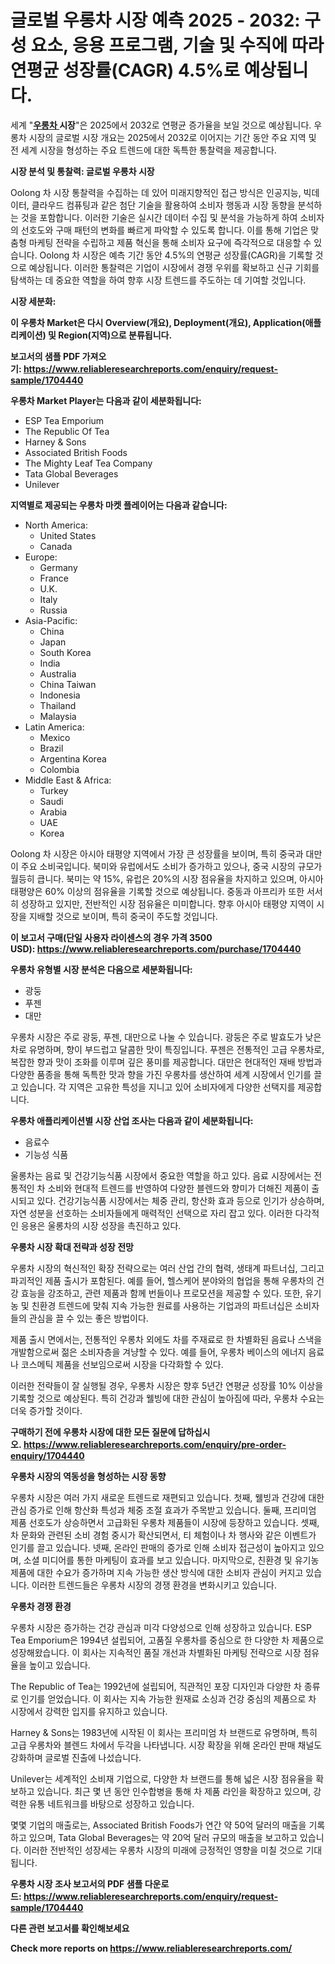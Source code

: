 <p><h1>글로벌 우롱차 시장 예측 2025 - 2032: 구성 요소, 응용 프로그램, 기술 및 수직에 따라 연평균 성장률(CAGR) 4.5%로 예상됩니다.</h1></p><p>세계 "<strong><a href="https://www.reliableresearchreports.com/oolong-tea-r1704440?utm_campaign=106&utm_medium=8&utm_source=Github&utm_content=ia&utm_term=25022025&utm_id=oolong-tea">우롱차&nbsp;</a></strong><strong>시장</strong>"은 2025에서 2032로 연평균 증가율을 보일 것으로 예상됩니다. 우롱차 시장의 글로벌 시장 개요는 2025에서 2032로 이어지는 기간 동안 주요 지역 및 전 세계 시장을 형성하는 주요 트렌드에 대한 독특한 통찰력을 제공합니다.</p>
<p><strong>시장 분석 및 통찰력: 글로벌 우롱차 시장</strong></p>
<p><p>Oolong 차 시장 통찰력을 수집하는 데 있어 미래지향적인 접근 방식은 인공지능, 빅데이터, 클라우드 컴퓨팅과 같은 첨단 기술을 활용하여 소비자 행동과 시장 동향을 분석하는 것을 포함합니다. 이러한 기술은 실시간 데이터 수집 및 분석을 가능하게 하여 소비자의 선호도와 구매 패턴의 변화를 빠르게 파악할 수 있도록 합니다. 이를 통해 기업은 맞춤형 마케팅 전략을 수립하고 제품 혁신을 통해 소비자 요구에 즉각적으로 대응할 수 있습니다. Oolong 차 시장은 예측 기간 동안 4.5%의 연평균 성장률(CAGR)을 기록할 것으로 예상됩니다. 이러한 통찰력은 기업이 시장에서 경쟁 우위를 확보하고 신규 기회를 탐색하는 데 중요한 역할을 하여 향후 시장 트렌드를 주도하는 데 기여할 것입니다.</p><a href="%7CAUTHORITHY_DOMAIN_URL%7C?utm_campaign=106&utm_medium=8&utm_source=Github&utm_content=ia&utm_term=25022025&utm_id=oolong-tea"></a></p>
<p><strong>시장 세분화:</strong></p>
<p><strong>이 우롱차 Market은 다시 Overview(개요), Deployment(개요), Application(애플리케이션) 및 Region(지역)으로 분류됩니다.</strong></p>
<p><strong>보고서의 샘플 PDF 가져오기:&nbsp;<a href="https://www.reliableresearchreports.com/enquiry/request-sample/1704440?utm_campaign=106&utm_medium=8&utm_source=Github&utm_content=ia&utm_term=25022025&utm_id=oolong-tea">https://www.reliableresearchreports.com/enquiry/request-sample/1704440</a></strong><strong></strong></p>
<p><strong>우롱차 Market Player는 다음과 같이 세분화됩니다:</strong></p>
<p><ul><li>ESP Tea Emporium</li><li>The Republic Of Tea</li><li>Harney & Sons</li><li>Associated British Foods</li><li>The Mighty Leaf Tea Company</li><li>Tata Global Beverages</li><li>Unilever</li></ul></p>
<p><strong>지역별로 제공되는 우롱차 마켓 플레이어는 다음과 같습니다:</strong></p>
<p><ul>
    <li>
        North America:
        <ul>
            <li>United States</li>
            <li>Canada</li>
        </ul>
    </li>
    <li>
        Europe:
        <ul>
            <li>Germany</li>
            <li>France</li>
            <li>U.K.</li>
            <li>Italy</li>
            <li>Russia</li>
        </ul>
    </li>
    <li>
        Asia-Pacific:
        <ul>
            <li>China</li>
            <li>Japan</li>
            <li>South Korea</li>
            <li>India</li>
            <li>Australia</li>
            <li>China Taiwan</li>
            <li>Indonesia</li>
            <li>Thailand</li>
            <li>Malaysia</li>
        </ul>
    </li>
    <li>
        Latin America:
        <ul>
            <li>Mexico</li>
            <li>Brazil</li>
            <li>Argentina Korea</li>
            <li>Colombia</li>
        </ul>
    </li>
    <li>
        Middle East & Africa:
        <ul>
            <li>Turkey</li>
            <li>Saudi</li>
            <li>Arabia</li>
            <li>UAE</li>
            <li>Korea</li>
        </ul>
    </li>
    </ul></p>
<p><p>Oolong 차 시장은 아시아 태평양 지역에서 가장 큰 성장률을 보이며, 특히 중국과 대만이 주요 소비국입니다. 북미와 유럽에서도 소비가 증가하고 있으나, 중국 시장의 규모가 월등히 큽니다. 북미는 약 15%, 유럽은 20%의 시장 점유율을 차지하고 있으며, 아시아 태평양은 60% 이상의 점유율을 기록할 것으로 예상됩니다. 중동과 아프리카 또한 서서히 성장하고 있지만, 전반적인 시장 점유율은 미미합니다. 향후 아시아 태평양 지역이 시장을 지배할 것으로 보이며, 특히 중국이 주도할 것입니다.</p></p>
<p><strong>이 보고서 구매(단일 사용자 라이센스의 경우 가격 3500 USD):&nbsp;<a href="https://www.reliableresearchreports.com/purchase/1704440?utm_campaign=106&utm_medium=8&utm_source=Github&utm_content=ia&utm_term=25022025&utm_id=oolong-tea">https://www.reliableresearchreports.com/purchase/1704440</a></strong></p>
<p><strong>우롱차 유형별 시장 분석은 다음으로 세분화됩니다:</strong></p>
<p><ul><li>광둥</li><li>푸젠</li><li>대만</li></ul></p>
<p><p>우롱차 시장은 주로 광둥, 푸젠, 대만으로 나눌 수 있습니다. 광둥은 주로 발효도가 낮은 차로 유명하며, 향이 부드럽고 달콤한 맛이 특징입니다. 푸젠은 전통적인 고급 우롱차로, 복잡한 향과 맛이 조화를 이루며 깊은 풍미를 제공합니다. 대만은 현대적인 재배 방법과 다양한 품종을 통해 독특한 맛과 향을 가진 우롱차를 생산하여 세계 시장에서 인기를 끌고 있습니다. 각 지역은 고유한 특성을 지니고 있어 소비자에게 다양한 선택지를 제공합니다.</p></p>
<p><strong>우롱차 애플리케이션별 시장 산업 조사는 다음과 같이 세분화됩니다:</strong></p>
<p><ul><li>음료수</li><li>기능성 식품</li></ul></p>
<p><p>울롱차는 음료 및 건강기능식품 시장에서 중요한 역할을 하고 있다. 음료 시장에서는 전통적인 차 소비와 현대적 트렌드를 반영하여 다양한 블렌드와 향미가 더해진 제품이 출시되고 있다. 건강기능식품 시장에서는 체중 관리, 항산화 효과 등으로 인기가 상승하며, 자연 성분을 선호하는 소비자들에게 매력적인 선택으로 자리 잡고 있다. 이러한 다각적인 응용은 울롱차의 시장 성장을 촉진하고 있다.</p></p>
<p><strong>우롱차 시장 확대 전략과 성장 전망</strong></p>
<p><p> 우롱차 시장의 혁신적인 확장 전략으로는 여러 산업 간의 협력, 생태계 파트너십, 그리고 파괴적인 제품 출시가 포함된다. 예를 들어, 헬스케어 분야와의 협업을 통해 우롱차의 건강 효능을 강조하고, 관련 제품과 함께 번들이나 프로모션을 제공할 수 있다. 또한, 유기농 및 친환경 트렌드에 맞춰 지속 가능한 원료를 사용하는 기업과의 파트너십은 소비자들의 관심을 끌 수 있는 좋은 방법이다.</p><p>제품 출시 면에서는, 전통적인 우롱차 외에도 차를 주재료로 한 차별화된 음료나 스낵을 개발함으로써 젊은 소비자층을 겨냥할 수 있다. 예를 들어, 우롱차 베이스의 에너지 음료나 코스메틱 제품을 선보임으로써 시장을 다각화할 수 있다. </p><p>이러한 전략들이 잘 실행될 경우, 우롱차 시장은 향후 5년간 연평균 성장률 10% 이상을 기록할 것으로 예상된다. 특히 건강과 웰빙에 대한 관심이 높아짐에 따라, 우롱차 수요는 더욱 증가할 것이다.</p></p>
<p><strong>구매하기 전에 우롱차 시장에 대한 모든 질문에 답하십시오.&nbsp;<a href="https://www.reliableresearchreports.com/enquiry/pre-order-enquiry/1704440?utm_campaign=106&utm_medium=8&utm_source=Github&utm_content=ia&utm_term=25022025&utm_id=oolong-tea">https://www.reliableresearchreports.com/enquiry/pre-order-enquiry/1704440</a></strong><strong></strong></p>
<p><strong>우롱차 시장의 역동성을 형성하는 시장 동향</strong></p>
<p><p>우롱차 시장은 여러 가지 새로운 트렌드로 재편되고 있습니다. 첫째, 웰빙과 건강에 대한 관심 증가로 인해 항산화 특성과 체중 조절 효과가 주목받고 있습니다. 둘째, 프리미엄 제품 선호도가 상승하면서 고급화된 우롱차 제품들이 시장에 등장하고 있습니다. 셋째, 차 문화와 관련된 소비 경험 중시가 확산되면서, 티 체험이나 차 행사와 같은 이벤트가 인기를 끌고 있습니다. 넷째, 온라인 판매의 증가로 인해 소비자 접근성이 높아지고 있으며, 소셜 미디어를 통한 마케팅이 효과를 보고 있습니다. 마지막으로, 친환경 및 유기농 제품에 대한 수요가 증가하며 지속 가능한 생산 방식에 대한 소비자 관심이 커지고 있습니다. 이러한 트렌드들은 우롱차 시장의 경쟁 환경을 변화시키고 있습니다.</p></p>
<p><strong>우롱차 경쟁 환경</strong></p>
<p><p>우롱차 시장은 증가하는 건강 관심과 미각 다양성으로 인해 성장하고 있습니다. ESP Tea Emporium은 1994년 설립되어, 고품질 우롱차를 중심으로 한 다양한 차 제품으로 성장해왔습니다. 이 회사는 지속적인 품질 개선과 차별화된 마케팅 전략으로 시장 점유율을 높이고 있습니다.</p><p>The Republic of Tea는 1992년에 설립되어, 직관적인 포장 디자인과 다양한 차 종류로 인기를 얻었습니다. 이 회사는 지속 가능한 원재료 소싱과 건강 중심의 제품으로 차 시장에서 강력한 입지를 유지하고 있습니다.</p><p>Harney & Sons는 1983년에 시작된 이 회사는 프리미엄 차 브랜드로 유명하며, 특히 고급 우롱차와 블렌드 차에서 두각을 나타냅니다. 시장 확장을 위해 온라인 판매 채널도 강화하며 글로벌 진출에 나섰습니다.</p><p>Unilever는 세계적인 소비재 기업으로, 다양한 차 브랜드를 통해 넓은 시장 점유율을 확보하고 있습니다. 최근 몇 년 동안 인수합병을 통해 차 제품 라인을 확장하고 있으며, 강력한 유통 네트워크를 바탕으로 성장하고 있습니다.</p><p>몇몇 기업의 매출로는, Associated British Foods가 연간 약 50억 달러의 매출을 기록하고 있으며, Tata Global Beverages는 약 20억 달러 규모의 매출을 보고하고 있습니다. 이러한 전반적인 성장세는 우롱차 시장의 미래에 긍정적인 영향을 미칠 것으로 기대됩니다.</p></p>
<p><strong>우롱차 시장 조사 보고서의 PDF 샘플 다운로드:&nbsp;<a href="https://www.reliableresearchreports.com/enquiry/request-sample/1704440?utm_campaign=106&utm_medium=8&utm_source=Github&utm_content=ia&utm_term=25022025&utm_id=oolong-tea">https://www.reliableresearchreports.com/enquiry/request-sample/1704440</a></strong></p>
<p><strong></strong></p>
<p><strong></strong></p>
<p><strong></strong></p>
<p><strong></strong></p>
<p><strong>다른 관련 보고서를 확인해보세요</strong></p>
<p><strong>Check more reports on <a href="https://www.reliableresearchreports.com/?utm_campaign=106&utm_medium=8&utm_source=Github&utm_content=ia&utm_term=25022025&utm_id=oolong-tea">https://www.reliableresearchreports.com/</a></strong></p>